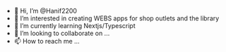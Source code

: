 - 👋 Hi, I’m @Hanif2200
- 👀 I’m interested in creating WEBS apps for shop outlets and the library
- 🌱 I’m currently learning Nextjs/Typescript
- 💞️ I’m looking to collaborate on ...
- 📫 How to reach me ...

<!---
Hanif2200/Hanif2200 is a ✨ special ✨ repository because its `README.md` (this file) appears on your GitHub profile.
You can click the Preview link to take a look at your changes.
--->
